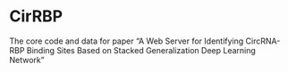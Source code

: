 # CirRBP
The core code and data for paper “A Web Server for Identifying CircRNA-RBP Binding Sites Based on Stacked Generalization Deep Learning Network”
